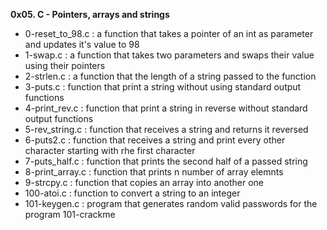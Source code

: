 **0x05. C - Pointers, arrays and strings**
* 0-reset_to_98.c : a function that takes a pointer of an int as parameter and updates it's value to 98
* 1-swap.c : a function that takes two parameters and swaps their value using their pointers
* 2-strlen.c : a function that the length of a string passed to the function
* 3-puts.c : function that print a string without using standard output functions
* 4-print_rev.c : function that print a string in reverse without standard output functions
* 5-rev_string.c : function that receives a string and returns it reversed
* 6-puts2.c : function that receives a string and print every other character starting with rhe first character
* 7-puts_half.c : function that prints the second half of a passed string
* 8-print_array.c : function that prints n number of array elemnts
* 9-strcpy.c : function that copies an array into another one
* 100-atoi.c : function to convert a string to an integer
* 101-keygen.c : program that generates random valid passwords for the program 101-crackme
